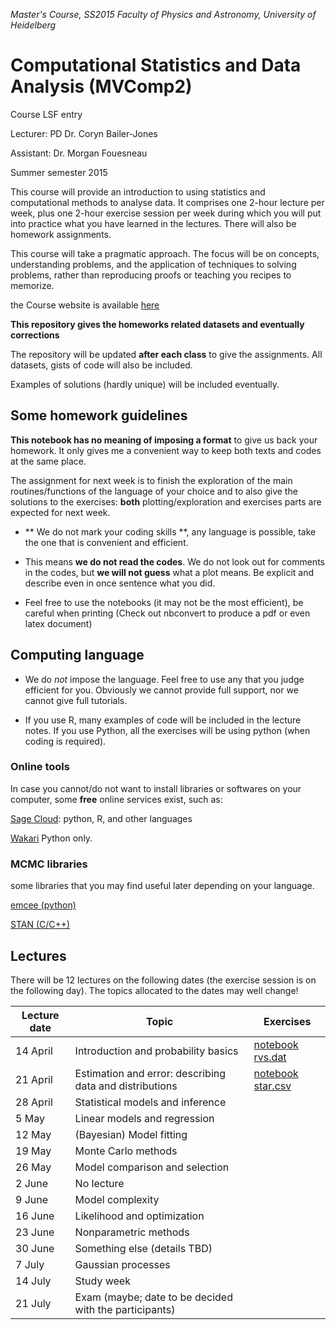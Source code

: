 *Master's Course, SS2015
Faculty of Physics and Astronomy, University of Heidelberg*

# Computational Statistics and Data Analysis (MVComp2)

Course LSF entry

Lecturer: PD Dr. Coryn Bailer-Jones

Assistant: Dr. Morgan Fouesneau

Summer semester 2015

This course will provide an introduction to using statistics and computational
methods to analyse data. It comprises one 2-hour lecture per week, plus one
2-hour exercise session per week during which you will put into practice what
you have learned in the lectures. There will also be homework assignments. 

This course will take a pragmatic approach. The focus will be on concepts,
understanding problems, and the application of techniques to solving problems,
rather than reproducing proofs or teaching you recipes to memorize.

the Course website is available
[here](http://www.mpia.de/homes/calj/compstat_ss2015/main.html)

**This repository gives the homeworks related datasets and eventually corrections**

The repository will be updated **after each class** to give the assignments. All datasets, gists of code will also be included.

Examples of solutions (hardly unique) will be included eventually.

## Some homework guidelines

**This notebook has no meaning of imposing a format** to give us back your homework. It only gives me a convenient way to keep both texts and codes at the same place.


The assignment for next week is to finish the exploration of the main routines/functions of the language of your choice and to also give the solutions to the exercises: **both** plotting/exploration and exercises parts are expected for next week.


* ** We do not mark your coding skills **, any language is possible, take the one that is convenient and efficient. 
* This means **we do not read the codes**. We do not look out for comments in the codes, but **we will not guess** what a plot means. Be explicit and describe even in once sentence what you did.

* Feel free to use the notebooks (it may not be the most efficient), be careful when printing (Check out nbconvert to produce a pdf or even latex document)

## Computing language

* We do *not* impose the language. Feel free to use any that you judge efficient for
you.  Obviously we cannot provide full support, nor we cannot give full tutorials.

* If you use R, many examples of code will be included in the lecture notes. If
  you use Python, all the exercises will be using python (when coding is
  required).

### Online tools

In case you cannot/do not want to install libraries or softwares on your
computer, some **free** online services exist, such as:

[Sage Cloud](https://cloud.sagemath.com): python, R, and other languages

[Wakari](https://wakari.io/) Python only.


### MCMC libraries

some libraries that you may find useful later depending on your language.

[emcee (python)](http://dan.iel.fm/emcee/current/) 

[STAN (C/C++)](http://mc-stan.org/)

## Lectures

There will be 12 lectures on the following dates (the exercise session is on the
following day). The topics allocated to the dates may well change!

| Lecture date    | Topic                                                     | Exercises                                                                                    | 
| --------------- | --------------------------------------------------------- | -----------                                                                                  | 
| 14 April        | Introduction and probability basics                       | [notebook](http://nbviewer.ipython.org/github/mfouesneau/mvcomp2/blob/master/chap1_ex.ipynb) [rvs.dat](https://raw.githubusercontent.com/mfouesneau/mvcomp2/master/rvs.dat)| 
|21 April|	Estimation and error: describing data and distributions | [notebook](http://nbviewer.ipython.org/github/mfouesneau/mvcomp2/blob/master/chap2_ex.ipynb) [star.csv](https://raw.githubusercontent.com/mfouesneau/mvcomp2/master/star.csv)|
|28 April|	Statistical models and inference||
| 5 May           | Linear models and regression                    |                      | 
| 12 May          | (Bayesian) Model fitting                                  |                                                                                              | 
| 19 May          | Monte Carlo methods                                       |                                                                                              | 
| 26 May          | Model comparison and selection                            |                                                                                              | 
| 2 June          | No lecture                                                |                                                                                              | 
| 9 June          | Model complexity                                          |                                                                                              | 
| 16 June         | Likelihood and optimization                               |                                                                                              | 
| 23 June         | Nonparametric methods                                     |                                                                                              | 
| 30 June         | Something else (details TBD)                              |                                                                                              | 
| 7 July          | Gaussian processes                                        |                                                                                              | 
| 14 July         | Study week                                                |                                                                                              | 
| 21 July         | Exam (maybe; date to be decided with the participants)    |                                                                                              | 
